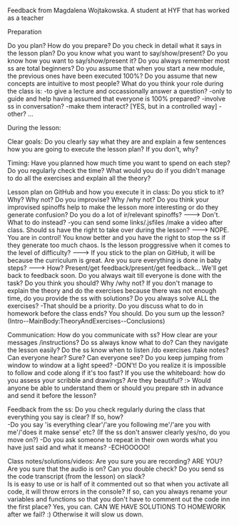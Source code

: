 Feedback from Magdalena Wojtakowska. A student at HYF that has worked as a teacher

Preparation

Do you plan?
How do you prepare?
Do you check in detail what it says in the lesson plan?
Do you know what you want to say/show/present?
Do you know how you want to say/show/present it?
Do you always remember most ss are total beginners?
Do you assume that when you start a new module, the previous ones have been executed 100%?
Do you assume that new concepts are intuitive to most people?
What do you think your role during the class is:
-to give a lecture and occassionally answer a question?
-only to guide and help having assumed that everyone is 100% prepared?
-involve ss in conversation? -make them interact? [YES, but in a controlled way]
-other? ...



During the lesson:

Clear goals:
Do you clearly say what they are and explain a few sentences how you are going to execute the lesson plan? If you don't, why?

Timing:
Have you planned how much time you want to spend on each step?
Do you regularly check the time?
What would you do if you didn't manage to do all the exercises and explain all the theory?

Lesson plan on GitHub and how you execute it in class:
Do you stick to it? Why? Why not?
Do you improvise? Why /why not?
Do you think your improvised spinoffs help to make the lesson more interesting or do they generate confusion?
Do you do a lot of ir/relevant spinoffs?
---> Don't. What to do instead? -you can send some links/.jsfiles /make a video after class.
Should ss have the right to take over during the lesson?
---> NOPE. You are in control! You know better and you have the right to stop the ss if they generate too much chaos.
Is the lesson proggressive when it comes to the level of difficulty?
---> If you stick to the plan on GitHub, it will be because the curriculum is great. 
Are you sure everything is done in baby steps?
---> How? Present/get feedback/present/get feedback... We'll get back to feedback soon.
Do you always wait till everyone is done with the task?
Do you think you should? Why /why not?
If you don't manage to explain the theory and do the exercises because there was not enough time, do you provide the ss with solutions?
Do you always solve ALL the exercises? -That should be a priority.
Do you discuss what to do in homework before the class ends? You should.
Do you sum up the lesson? (Intro--MainBody:TheoryAndExercises--Conclusions)

Communication:
How do you communicate with ss? 
How clear are your messages /instructions?
Do ss always know what to do? Can they navigate the lesson easily?
Do the ss know when to listen /do exercises /take notes?
Can everyone hear? Sure?
Can everyone see?
Do you keep jumping from window to window at a light speed? -DON't!
Do you realize it is impossible to follow and code along if it's too fast?
If you use the whiteboard: how do you assess your scribble and drawings? Are they beautiful? :> Would anyone be able to understand them or should you prepare sth in advance and send it before the lesson?


Feedback from the ss:
Do you check regularly during the class that everything you say is clear? If so, how?  
-Do you say 'is everything clear'/'are you following me'/'are you with me'/'does it make sense' etc? (If the ss don't answer clearly yes/no, do you move on?)
-Do you ask someone to repeat in their own words what you have just said and what it means? -ECHOOOOO!


Class notes/solutions/videos:
Are you sure you are recording? ARE YOU?
Are you sure that the audio is on? Can you double check?
Do you send ss the code transcript (from the lesson) on slack?  
Is is easy to use or is half of it commented out so that when you activate all code, it will throw errors in the console?
If so, can you always rename your variables and functions so that you don't have to comment out the code inn the first place? Yes, you can.
CAN WE HAVE SOLUTIONS TO HOMEWORK after we fail? :) Otherwise it will slow us down.

